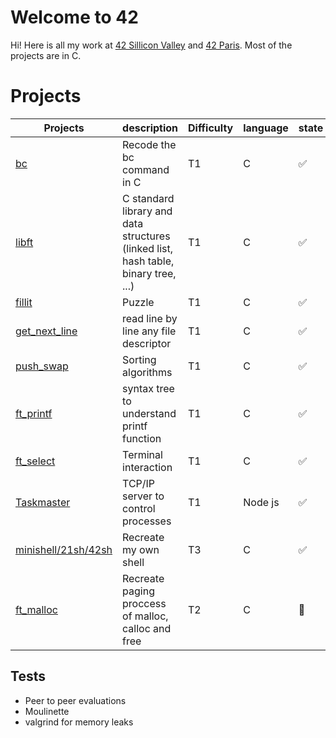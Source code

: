 # Welcome to 42

Hi! Here is all my work at [42 Sillicon Valley](https://www.42.us.org/) and [42 Paris](https://www.42.fr/). Most of the projects are in C.

# Projects

| Projects | description | Difficulty | language | state |
|--|--|--|--|--|
| [bc](/projects/calculator-bc-42-master) | Recode the bc command in C | T1 | C | :white_check_mark: |
| [libft](/projects/libft) | C standard library and data structures (linked list, hash table, binary tree, ...) | T1 |C |:white_check_mark: |
| [fillit](/projects/fillit) | Puzzle | T1 | C |:white_check_mark: |
| [get_next_line](/projects/get_next_line) | read line by line any file descriptor | T1 | C |:white_check_mark: |
| [push_swap](/projects/push_swap) | Sorting algorithms | T1 | C |:white_check_mark: |
| [ft_printf](/projects/ft_printf) | syntax tree to understand printf function | T1 | C |:white_check_mark: |
| [ft_select](/projects/ft_select) | Terminal interaction | T1 | C |:white_check_mark: |
| [Taskmaster](/projects/taskmaster) | TCP/IP server to control processes | T1 | Node js |:white_check_mark: |
| [minishell/21sh/42sh](/projects/minishell/21sh/42sh) | Recreate my own shell |  T3 | C |:white_check_mark: |
| [ft_malloc](/projects/ft_malloc) | Recreate paging proccess of malloc, calloc and free | T2 | C |:construction_worker: |

## Tests
- Peer to peer evaluations
- Moulinette
- valgrind for memory leaks